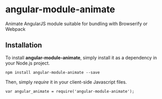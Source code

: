 angular-module-animate
======================

Animate AngularJS module suitable for bundling with Browserify or Webpack

Installation
------------

To install **angular-module-animate**, simply install it as a dependency in your Node.js project.

    npm install angular-module-animate --save

Then, simply *require* it in your client-side Javascript files.

    var angular_animate = require('angular-module-animate');
